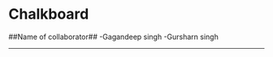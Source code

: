 # Chalkboard
##Name of collaborator##
-Gagandeep singh 
-Gursharn singh
__________________________________________________________________________________________________________
